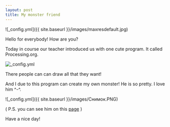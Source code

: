 ```yaml
---
layout: post
title: My monster friend
---
```

![_config.yml]({{ site.baseurl }}/images/maxresdefault.jpg)

Hello for everybody! How are you?

Today in course our teacher introduced us with one cute program. It called Processing.org. 

![_config.yml](https://d13yacurqjgara.cloudfront.net/users/107935/screenshots/840061/drib-processing.png)

There people can can draw all that they want!

And I due to this program can create my own monster! He is so pretty. I love him ^-^.

![_config.yml]({{ site.baseurl }}/images/Снимок.PNG)

( P.S. you can see him on this [page](https://eleukina.github.io/monster) )

Have a nice day!

